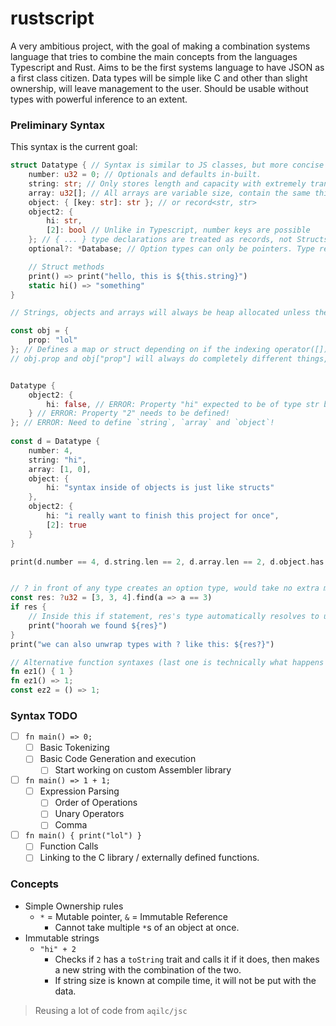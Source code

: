 # rustscript

A very ambitious project, with the goal of making a combination systems language that tries to combine the main concepts from the languages Typescript and Rust. Aims to be the first systems language to have JSON as a first class citizen. Data types will be simple like C and other than slight ownership, will leave management to the user. Should be usable without types with powerful inference to an extent.

### Preliminary Syntax

This syntax is the current goal:

```rust
struct Datatype { // Syntax is similar to JS classes, but more concise and requires types.
	number: u32 = 0; // Optionals and defaults in-built.
	string: str; // Only stores length and capacity with extremely transparent and simple logic and easy conversion to C string.
	array: u32[]; // All arrays are variable size, contain the same things as strings.
	object: { [key: str]: str }; // or record<str, str>
	object2: {
		hi: str,
		[2]: bool // Unlike in Typescript, number keys are possible
	}; // { ... } type declarations are treated as records, not Structs. If you want to make a struct you have to define it with `struct x {}`.
	optional?: *Database; // Option types can only be pointers. Type recursion can only be done with pointers.

	// Struct methods
	print() => print("hello, this is ${this.string}")
	static hi() => "something"
}

// Strings, objects and arrays will always be heap allocated unless they are never modified. They will not be available on the "systems" flavor of the language.

const obj = {
	prop: "lol"
}; // Defines a map or struct depending on if the indexing operator([]) is ever used on it.
// obj.prop and obj["prop"] will always do completely different things, and the second will always be slower.


Datatype {
	object2: {
		hi: false, // ERROR: Property "hi" expected to be of type str but is assigned to a boolean!
	} // ERROR: Property "2" needs to be defined!
}; // ERROR: Need to define `string`, `array` and `object`!
	
const d = Datatype {
	number: 4,
	string: "hi",
	array: [1, 0],
	object: {
		hi: "syntax inside of objects is just like structs"
	},
	object2: {
		hi: "i really want to finish this project for once",
		[2]: true
	}
}

print(d.number == 4, d.string.len == 2, d.array.len == 2, d.object.has("hi")); // All true.


// ? in front of any type creates an option type, would take no extra memory for pointers.
const res: ?u32 = [3, 3, 4].find(a => a == 3)
if res {
	// Inside this if statement, res's type automatically resolves to u32 and the option type/data is discarded.
	print("hoorah we found ${res}")
}
print("we can also unwrap types with ? like this: ${res?}")

// Alternative function syntaxes (last one is technically what happens internally anyways)
fn ez1() { 1 }
fn ez1() => 1;
const ez2 = () => 1;
```

### Syntax TODO

- [ ] `fn main() => 0;`
	- [ ] Basic Tokenizing
	- [ ] Basic Code Generation and execution
		- [ ] Start working on custom Assembler library
- [ ] `fn main() => 1 + 1;`
	- [ ] Expression Parsing
		- [ ] Order of Operations
		- [ ] Unary Operators
		- [ ] Comma
- [ ] `fn main() { print("lol") }`
	- [ ] Function Calls
	- [ ] Linking to the C library / externally defined functions.

### Concepts

- Simple Ownership rules
	- `*` = Mutable pointer, `&` = Immutable Reference
		- Cannot take multiple `*`s of an object at once.
- Immutable strings
	- `"hi" + 2`
		- Checks if `2` has a `toString` trait and calls it if it does, then makes a new string with the combination of the two.
		- If string size is known at compile time, it will not be put with the data.

> Reusing a lot of code from `aqilc/jsc`
